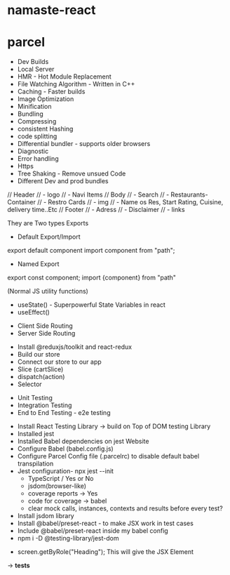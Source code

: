 # namaste-react

# parcel
- Dev Builds
- Local Server
- HMR - Hot Module Replacement
- File Watching Algorithm - Written in C++
- Caching - Faster builds
- Image Optimization
- Minification
- Bundling
- Compressing
- consistent Hashing 
- code splitting
- Differential bundler - supports older browsers
- Diagnostic
- Error handling
- Https
- Tree Shaking - Remove unsued Code
- Different Dev and prod bundles

// Header 
//  - logo
//  - Navi Items
// Body
//  - Search
//  - Restaurants-Container
//   - Restro Cards
//      - img
//      - Name os Res, Start Rating, Cuisine, delivery time..Etc
// Footer
// - Adress
// - Disclaimer
// - links



They are Two types Exports
- Default Export/Import

export default component
import component from "path";

- Named Export 

export const component;
import {component} from "path"


<!-- React Hooks -->
(Normal JS utility functions)

- useState() - Superpowerful State Variables in react
- useEffect()

<!-- 2 types Routing in web apps -->
- Client Side Routing
- Server Side Routing


<!-- Redux Toolkit -->
- Install @reduxjs/toolkit and react-redux
- Build our store
- Connect our store to our app
- Slice (cartSlice)
- dispatch(action)
- Selector

<!-- Types of testing (devloper) -->
- Unit Testing
- Integration Testing
- End to End Testing - e2e testing

<!-- Setting up Testing in our app -->
<!--1. While doing the below step we should also check the compitable node version -->
<!-- Steps to Enable Testing Manually -->
- Install React Testing Library -> build on Top of DOM testing Library
- Installed jest
- Installed Babel dependencies on jest Website
- Configure Babel (babel.config.js)
- Configure Parcel Config file (.parcelrc) to disable default babel transpilation
- Jest configuration- npx jest --init <!-- __ (underscore underscore) is know as dunder method -->
  - TypeScript / Yes or No
  - jsdom(browser-like)
  - coverage reports -> Yes
  - code for coverage -> babel
  - clear mock calls, instances, contexts and results before every test? 
- Install jsdom library
- Install @babel/preset-react - to make JSX work in test cases <!--   here preset is converting into normal html code -->
- Include @babel/preset-react inside my babel config
-  npm i -D @testing-library/jest-dom


<!-- Note:  -->
- screen.getByRole("Heading"); This will give the JSX Element

<!-- dunder method -->
-> __tests__  